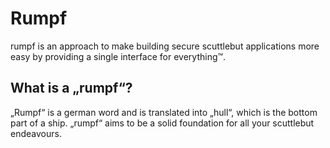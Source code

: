 # Rumpf

rumpf is an approach to make building secure scuttlebut applications more easy
by providing a single interface for everything™.

## What is a „rumpf“?

„Rumpf“ is a german word and is translated into „hull“, which is the bottom part
of a ship. „rumpf“ aims to be a solid foundation for all your scuttlebut
endeavours.

